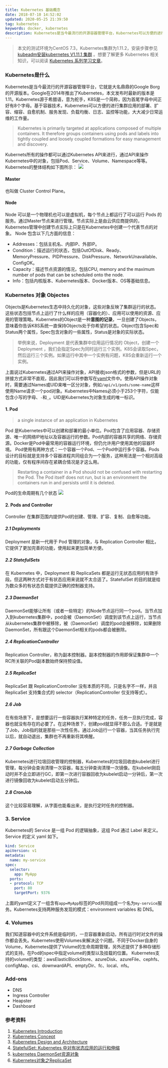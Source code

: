 ```yaml
---
title: Kubernetes 基础概念
date: 2018-07-10 14:52:02
updated: 2020-05-25 21:39:50
tag: kubernetes
keywords: docker, kubernetes
description: Kubernetes是当今最流行的开源容器管理平台，Kubernetes可以方便的进行集群应用的部署、扩容、缩容、自愈机制、服务发现、负载均衡、日志、监控等功能，大大减少日常运维的工作量。
---
```


> 本文的测试环境为CentOS 7.3，Kubernetes集群为1.11.2，安装步骤参见[kubeadm安装kubernetes V1.11.1 集群](https://www.edulinks.cn/2018/07/24/20180724-kubeadm-install-kubernetes/) 。想要了解更多 Kubernetes 相关知识，可以阅读 [Kubernetes 系列学习文章](http://www.edulinks.cn/2020/10/16/20201016-kubernetes-articles/)。

### Kubernetes是什么

Kubernetes是当今最流行的开源容器管理平台，它就是大名鼎鼎的Google Borg的开源版本。Google在2014年推出了Kubernetes，本文发布时最新的版本是1.11。Kubernetes源于希腊语，意为舵手，K8S是一个简称，因为首尾字母中间正好有8个字母。基于容器技术，Kubernetes可以方便的进行集群应用的部署、扩容、缩容、自愈机制、服务发现、负载均衡、日志、监控等功能，大大减少日常运维的工作量。
> Kubernetes is primarily targeted at applications composed of multiple containers. It therefore groups containers using pods and labels into tightly coupled and loosely coupled formations for easy management and discovery.

Kubernets所有的操作都可以通过Kubernetes API来进行，通过API来操作Kubernetes中的对象，包括Pod、Service、Volume、Namespace等等。Kubernetes的整体结构如下图所示：
![](./20180710-k8s-base-concept/39469-20180710145045503-2069732975.png)

#### Master
也叫做 Cluster Control Plane。

#### Node
Node 可以是一个物理机也可以是虚拟机，每个节点上都运行了可以运行 Pods 的服务。通过Master节点来进行管理。节点实际上是由云供应商提供的，Kubernetes管理中创建节点实际上只是在Kubernetes中创建一个代表节点的对象。
Node 包含以下几方面的信息：

* Addresses：包括主机名、内部IP、外部IP。
* Condition：描述运行的状态，包括OutOfDisk、Ready、MemoryPressure、PIDPressure、DiskPressure、NetworkUnavailable、ConfigOK。
* Capacity：描述节点资源的情况，包括CPU, memory and the maximum number of pods that can be scheduled onto the node.
* Info：包括内核版本、Kubernetes版本、Docker版本、OS等基础信息。

### Kubernetes 对象 Objectes
Objects是Kubernetes生态中持久化的对象，这些对象反映了集群运行的状态。这些状态包括节点上运行了什么样的应用（容器化的）、应用可以使用的资源、应用的管理策略。Kubernetes的Object是一种**意图的记录**，一旦创建了Objects，意味着你告诉K8S系统一直保持Objects处于你希望的状态。Object包含Spec和Status两个属性，Spec包含对象的一些属性，Status是对象的实际状态。
> 举例来说，Deployment 是代表集群中应用运行情况的 Object，创建一个 Deployment ，我们会指定Spec为同时运行三个实例。K8S会读取Spec，然后运行三个实例。如果运行中其中一个实例有问题，K8S会重新运行一个实例。

上面说过Kubernetes通过API来操作对象，API接收json格式的参数，但是URL的拼接方式非常不直观，因此我们可以将参数写在[yaml](http://www.yaml.org)文件中。使用API操作对象时，需要通过Names或UID来唯一区分对象，例如```/api/v1/pods/some-name```这样使用Name请求一个pod对象。Kubernetes中Names必须小于253个字符，仅能包含小写的字母、```-```和```_```。UID是Kubernetes为对象生成的唯一标识。

#### 1. Pod
> a single instance of an application in Kubernetes

Pod 是Kubernetes中可以创建和部署的最小单位。Pod包含了应用容器、存储资源、唯一的网络IP地址以及容器运行的参数。Pod内部的容器共享的网络、存储资源。Docker是Pod中最常用的容器运行环境，但仍允许用户使用其他的容器环境。
Pod使用有两种方式：一个容器一个Pod、一个Pod中运行多个容器。Pods设计的目标就是支持多个容器进程共同组合为一个服务，这种用法是一个相对高级的功能，仅有程序间存在紧耦合情况是才这么用。
> Restarting a container in a Pod should not be confused with restarting the Pod. The Pod itself does not run, but is an environment the containers run in and persists until it is deleted.

Pod的生命周期有几个状态
![](./20180710-k8s-base-concept/39469-20180710145529399-1771721835.png)

#### 2. Pods and Controller
Controller 在集群范围内提供Pod的创建、管理、扩容、复制、自愈等功能。

##### 2.1 Deployments
Deployment 是新一代用于 Pod 管理的对象，与 Replication Controller 相比，它提供了更加完善的功能，使用起来更加简单方便。

##### 2.2 StatefulSets
在 Kubernetes 中，Deployment 和 ReplicaSets 都是运行无状态应用的有效手段。但这两种方式对于有状态应用来说就不太合适了。StatefulSet 的目的就是给为数众多的有状态负载提供正确的控制器支持。

##### 2.3 DaemonSet
DaemonSet能够让所有（或者一些特定）的Node节点运行同一个pod。当节点加入到kubernetes集群中，pod会被（DaemonSet）调度到该节点上运行，当节点从kubernetes集群中被移除，被（DaemonSet）调度的pod会被移除，如果删除DaemonSet，所有跟这个DaemonSet相关的pods都会被删除。

##### 2.4 ReplicationController
Replication Controller，称为副本控制器。副本控制器的作用即保证集群中一个RC所关联的Pod副本数始终保持预设值。

##### 2.5 ReplicaSet
ReplicaSet 跟 ReplicationController 没有本质的不同，只是名字不一样，并且 ReplicaSet 支持集合式的 selector（ReplicationController 仅支持等式）。

##### 2.6 Job
在有些场景下，是想要运行一些容器执行某种特定的任务，任务一旦执行完成，容器也就没有存在的必要了。在这种场景下，创建pod就显得不那么合适。于是就是了Job，Job指的就是那些一次性任务。通过Job运行一个容器，当其任务执行完以后，就自动退出，集群也不再重新将其唤醒。

##### 2.7 Garbage Collection
Kubernetes进行垃圾回收管理的控制器，Kubernetes的垃圾回收由kubelet进行管理，每分钟会查询清理一次容器，每五分钟查询清理一次镜像。在kubelet刚启动时并不会立即进行GC，即第一次进行容器回收为kubelet启动一分钟后，第一次进行镜像回收为kubelet启动五分钟后。

##### 2.8 CronJob
这个比较容易理解，从字面也能看出来，是执行定时任务的控制器。

### 3. Service
Kubernetes的 Service 是一组 Pod 的逻辑抽象，这组 Pod 通过 Label 来定义。Service 的定义 yaml 如下。
```yaml
kind: Service
apiVersion: v1
metadata:
  name: my-service
spec:
  selector:
    app: MyApp
  ports:
  - protocol: TCP
    port: 80
    targetPort: 9376
```
上面的yaml定义了一组含有```app=MyApp```标签的Pod共同组成一个名为```my-service```服务。Kubernetes支持两种服务发现的模式：environment variables 和 DNS。

### 4. Volumes
我们知道容器中的文件系统是临时的，一旦容器重新启动，所有运行时对文件的操作都会丢失。Kubernetes使用Volumes来解决这个问题。不同于Docker自身的Volume，Kubernetes提供了Volume的生命周期管理，另外还提供了多种存储形式的支持。在Pod的spec中指定volume的类型以及挂载的位置。
Kubernetes支持的volume的类型：awsElasticBlockStore、azureDisk、azureFile、cephfs、configMap、csi、downwardAPI、emptyDir、fc、local、nfs。

### Add-ons

* DNS
* Ingress Controller
* Heapster
* Dashboard

### 参考资料

1. [Kubernetes Introduction](https://kubernetes.io/docs/user-journeys/users/cluster-operator/foundational/#section-1)
2. [Kubernetes Concept](https://kubernetes.io/docs/concepts/)
3. [Kubernetes Design and Architecture](https://github.com/kubernetes/community/blob/master/contributors/design-proposals/architecture/architecture.md#the-kubernetes-node)
4. [StatefulSet: Kubernetes 中对有状态应用的运行和伸缩](https://www.cnblogs.com/lykops/p/7348002.html)
5. [kubernetes DaemonSet资源对象](https://blog.csdn.net/ptmozhu/article/details/71101950)
6. [Kubernetes对象之ReplicaSet](https://www.jianshu.com/p/fd8d8d51741e)












